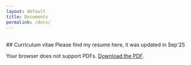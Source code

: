 ```yaml
---
layout: default
title: Documents
permalink: /docs/
---
```

<br/>
## Curriculum vitae 
Please find my resume here, it was updated in Sep'25

<object data="/assets/files/RAHUL_CV.pdf" type="application/pdf" width="150%" height="600px">
  <p>Your browser does not support PDFs. <a href="path/to/your.pdf">Download the PDF</a>.</p>
</object>
